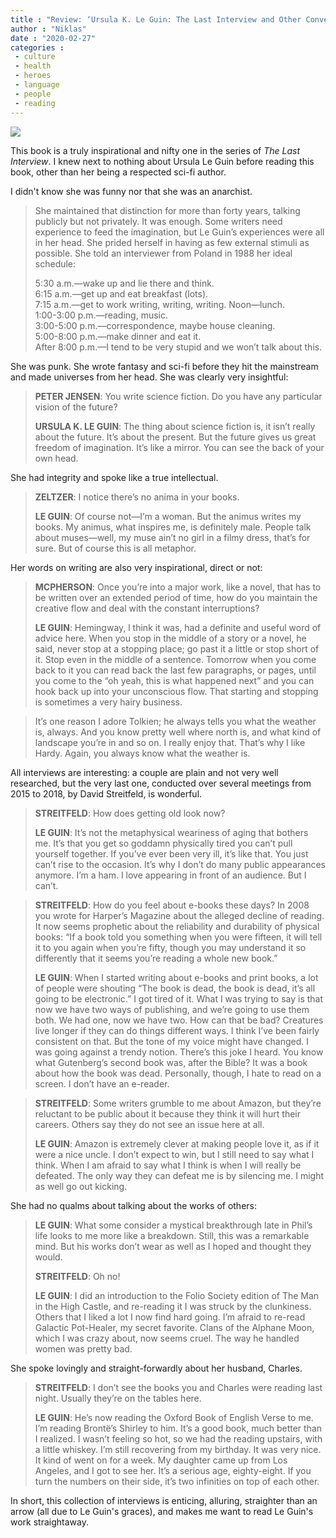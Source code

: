 ```yaml
---
title : "Review: ‘Ursula K. Le Guin: The Last Interview and Other Conversations’"
author : "Niklas"
date : "2020-02-27"
categories : 
 - culture
 - health
 - heroes
 - language
 - people
 - reading
---
```


![](https://niklasblog.com/wp-content/9781612197791_1817f.jpg)

This book is a truly inspirational and nifty one in the series of _The Last Interview_. I knew next to nothing about Ursula Le Guin before reading this book, other than her being a respected sci-fi author.

I didn't know she was funny nor that she was an anarchist.

> She maintained that distinction for more than forty years, talking publicly but not privately. It was enough. Some writers need experience to feed the imagination, but Le Guin’s experiences were all in her head. She prided herself in having as few external stimuli as possible. She told an interviewer from Poland in 1988 her ideal schedule:  
>   
> 5:30 a.m.—wake up and lie there and think.  
> 6:15 a.m.—get up and eat breakfast (lots).  
> 7:15 a.m.—get to work writing, writing, writing. Noon—lunch.  
> 1:00-3:00 p.m.—reading, music.  
> 3:00-5:00 p.m.—correspondence, maybe house cleaning.  
> 5:00-8:00 p.m.—make dinner and eat it.  
> After 8:00 p.m.—I tend to be very stupid and we won’t talk about this.

She was punk. She wrote fantasy and sci-fi before they hit the mainstream and made universes from her head. She was clearly very insightful:

> **PETER JENSEN**: You write science fiction. Do you have any particular vision of the future?  
>   
> **URSULA K. LE GUIN**: The thing about science fiction is, it isn’t really about the future. It’s about the present. But the future gives us great freedom of imagination. It’s like a mirror. You can see the back of your own head.

She had integrity and spoke like a true intellectual.

> **ZELTZER**: I notice there’s no anima in your books.  
>   
> **LE GUIN**: Of course not—I’m a woman. But the animus writes my books. My animus, what inspires me, is definitely male. People talk about muses—well, my muse ain’t no girl in a filmy dress, that’s for sure. But of course this is all metaphor.

Her words on writing are also very inspirational, direct or not:

> **MCPHERSON**: Once you’re into a major work, like a novel, that has to be written over an extended period of time, how do you maintain the creative flow and deal with the constant interruptions?  
>   
> **LE GUIN**: Hemingway, l think it was, had a definite and useful word of advice here. When you stop in the middle of a story or a novel, he said, never stop at a stopping place; go past it a little or stop short of it. Stop even in the middle of a sentence. Tomorrow when you come back to it you can read back the last few paragraphs, or pages, until you come to the “oh yeah, this is what happened next” and you can hook back up into your unconscious flow. That starting and stopping is sometimes a very hairy business.

> It’s one reason I adore Tolkien; he always tells you what the weather is, always. And you know pretty well where north is, and what kind of landscape you’re in and so on. I really enjoy that. That’s why I like Hardy. Again, you always know what the weather is.

All interviews are interesting: a couple are plain and not very well researched, but the very last one, conducted over several meetings from 2015 to 2018, by David Streitfeld, is wonderful.

> **STREITFELD**: How does getting old look now?  
>   
> **LE GUIN**: It’s not the metaphysical weariness of aging that bothers me. It’s that you get so goddamn physically tired you can’t pull yourself together. If you’ve ever been very ill, it’s like that. You just can’t rise to the occasion. It’s why I don’t do many public appearances anymore. I’m a ham. I love appearing in front of an audience. But I can’t.

> **STREITFELD**: How do you feel about e-books these days? In 2008 you wrote for Harper’s Magazine about the alleged decline of reading. It now seems prophetic about the reliability and durability of physical books: “If a book told you something when you were fifteen, it will tell it to you again when you’re fifty, though you may understand it so differently that it seems you’re reading a whole new book.”  
>   
> **LE GUIN**: When I started writing about e-books and print books, a lot of people were shouting “The book is dead, the book is dead, it’s all going to be electronic.” I got tired of it. What I was trying to say is that now we have two ways of publishing, and we’re going to use them both. We had one, now we have two. How can that be bad? Creatures live longer if they can do things different ways. I think I’ve been fairly consistent on that. But the tone of my voice might have changed. I was going against a trendy notion. There’s this joke I heard. You know what Gutenberg’s second book was, after the Bible? It was a book about how the book was dead. Personally, though, I hate to read on a screen. I don’t have an e-reader.

> **STREITFELD**: Some writers grumble to me about Amazon, but they’re reluctant to be public about it because they think it will hurt their careers. Others say they do not see an issue here at all.  
>   
> **LE GUIN**: Amazon is extremely clever at making people love it, as if it were a nice uncle. I don’t expect to win, but I still need to say what I think. When I am afraid to say what I think is when I will really be defeated. The only way they can defeat me is by silencing me. I might as well go out kicking.

She had no qualms about talking about the works of others:

> **LE GUIN**: What some consider a mystical breakthrough late in Phil’s life looks to me more like a breakdown. Still, this was a remarkable mind. But his works don’t wear as well as I hoped and thought they would.  
>   
> **STREITFELD**: Oh no!  
>   
> **LE GUIN**: I did an introduction to the Folio Society edition of The Man in the High Castle, and re-reading it I was struck by the clunkiness. Others that I liked a lot I now find hard going. I’m afraid to re-read Galactic Pot-Healer, my secret favorite. Clans of the Alphane Moon, which I was crazy about, now seems cruel. The way he handled women was pretty bad.

She spoke lovingly and straight-forwardly about her husband, Charles.

> **STREITFELD**: I don’t see the books you and Charles were reading last night. Usually they’re on the tables here.  
>   
> **LE GUIN**: He’s now reading the Oxford Book of English Verse to me. I’m reading Brontë’s Shirley to him. It’s a good book, much better than I realized. I wasn’t feeling so hot, so we had the reading upstairs, with a little whiskey. I’m still recovering from my birthday. It was very nice. It kind of went on for a week. My daughter came up from Los Angeles, and I got to see her. It’s a serious age, eighty-eight. If you turn the numbers on their side, it’s two infinities on top of each other.

In short, this collection of interviews is enticing, alluring, straighter than an arrow (all due to Le Guin's graces), and makes me want to read Le Guin's work straightaway.

